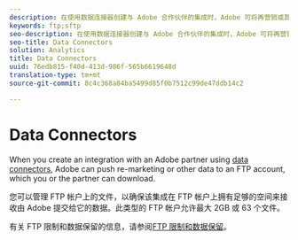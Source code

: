 ```yaml
---
description: 在使用数据连接器创建与 Adobe 合作伙伴的集成时，Adobe 可将再营销或其他数据推送到 FTP 帐户，以供您或合作伙伴下载。
keywords: ftp;sftp
seo-description: 在使用数据连接器创建与 Adobe 合作伙伴的集成时，Adobe 可将再营销或其他数据推送到 FTP 帐户，以供您或合作伙伴下载。
seo-title: Data Connectors
solution: Analytics
title: Data Connectors
uuid: 76edb815-f40d-413d-986f-565b6619648d
translation-type: tm+mt
source-git-commit: 8c4c368a84ba5499d85f0b7512c99de47ddb14c2

---
```



# Data Connectors

When you create an integration with an Adobe partner using [data connectors](https://www.adobeexchange.com/experiencecloud.html), Adobe can push re-marketing or other data to an FTP account, which you or the partner can download.

您可以管理 FTP 帐户上的文件，以确保该集成在 FTP 帐户上拥有足够的空间来接收由 Adobe 提交给它的数据。此类型的 FTP 帐户允许最大 2GB 或 63 个文件。

有关 FTP 限制和数据保留的信息，请参阅[FTP 限制和数据保留](/help/export/ftp-and-sftp/ftp-limits.md)。
